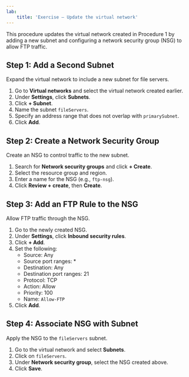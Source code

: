 ```yaml
---
lab:
    title: 'Exercise – Update the virtual network'
---
```



This procedure updates the virtual network created in Procedure 1 by adding a new subnet and configuring a network security group (NSG) to allow FTP traffic.

## Step 1: Add a Second Subnet
Expand the virtual network to include a new subnet for file servers.

1. Go to **Virtual networks** and select the virtual network created earlier.
2. Under **Settings**, click **Subnets**.
3. Click **+ Subnet**.
4. Name the subnet `fileServers`.
5. Specify an address range that does not overlap with `primarySubnet`.
6. Click **Add**.

## Step 2: Create a Network Security Group
Create an NSG to control traffic to the new subnet.

1. Search for **Network security groups** and click **+ Create**.
2. Select the resource group and region.
3. Enter a name for the NSG (e.g., `ftp-nsg`).
4. Click **Review + create**, then **Create**.

## Step 3: Add an FTP Rule to the NSG
Allow FTP traffic through the NSG.

1. Go to the newly created NSG.
2. Under **Settings**, click **Inbound security rules**.
3. Click **+ Add**.
4. Set the following:
   - Source: Any
   - Source port ranges: *
   - Destination: Any
   - Destination port ranges: 21
   - Protocol: TCP
   - Action: Allow
   - Priority: 100
   - Name: `Allow-FTP`
5. Click **Add**.

## Step 4: Associate NSG with Subnet
Apply the NSG to the `fileServers` subnet.

1. Go to the virtual network and select **Subnets**.
2. Click on `fileServers`.
3. Under **Network security group**, select the NSG created above.
4. Click **Save**.
